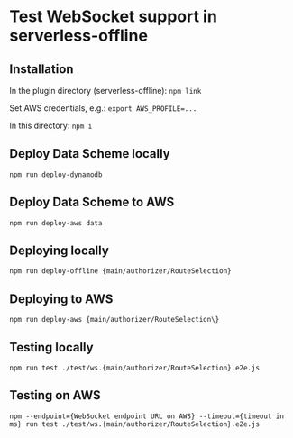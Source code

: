 # Test WebSocket support in serverless-offline

## Installation

In the plugin directory (serverless-offline): `npm link`

Set AWS credentials, e.g.: `export AWS_PROFILE=...`

In this directory: `npm i`


## Deploy Data Scheme locally

`npm run deploy-dynamodb`


## Deploy Data Scheme to AWS

`npm run deploy-aws data`


## Deploying locally

`npm run deploy-offline {main/authorizer/RouteSelection}`


## Deploying to AWS

`npm run deploy-aws {main/authorizer/RouteSelection\}`


## Testing locally

`npm run test ./test/ws.{main/authorizer/RouteSelection}.e2e.js`


## Testing on AWS

`npm --endpoint={WebSocket endpoint URL on AWS} --timeout={timeout in ms} run test ./test/ws.{main/authorizer/RouteSelection}.e2e.js`
